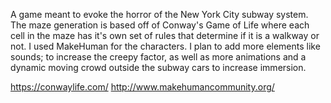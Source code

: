 A game meant to evoke the horror of the New York City subway system.
The maze generation is based off of Conway's Game of Life where each cell in the maze has it's own set of rules that determine if it is a walkway or not.
I used MakeHuman for the characters. 
I plan to add more elements like sounds; to increase the creepy factor, 
as well as more animations and a dynamic moving crowd outside the subway cars to increase immersion.


https://conwaylife.com/
http://www.makehumancommunity.org/

